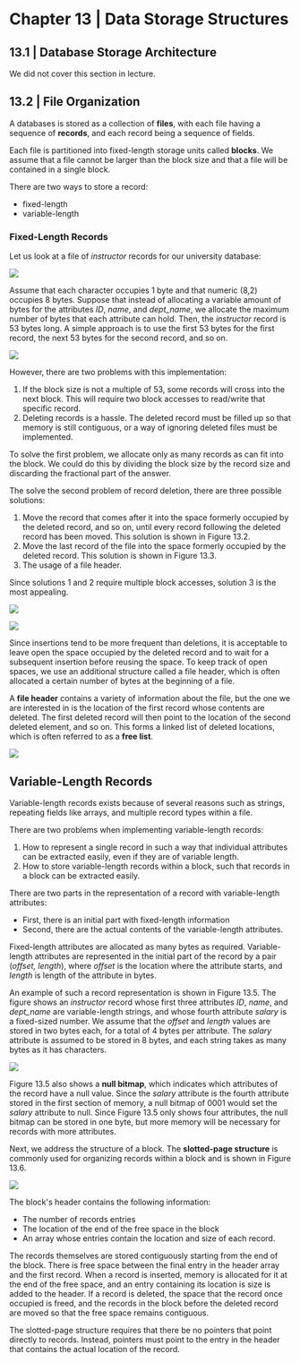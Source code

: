# Chapter 13 | Data Storage Structures
## 13.1 | Database Storage Architecture
We did not cover this section in lecture.

## 13.2 | File Organization
A databases is stored as a collection of **files**, with each file having a sequence of **records**, and each record being a sequence of fields.

Each file is partitioned into fixed-length storage units called **blocks**. We assume that a file cannot be larger than the block size and that a file will be contained in a single block.

There are two ways to store a record:
- fixed-length
- variable-length

### Fixed-Length Records
Let us look at a file of _instructor_ records for our university database:

![](https://github.com/stinsan/CS-4513-Database-Management-Systems/blob/master/Screenshots/databases-64.png)

Assume that each character occupies 1 byte and that numeric (8,2) occupies 8
bytes. Suppose that instead of allocating a variable amount of bytes for the attributes
_ID_, _name_, and _dept_name_, we allocate the maximum number of bytes that each attribute
can hold. Then, the _instructor_ record is 53 bytes long. A simple approach is to use the
first 53 bytes for the first record, the next 53 bytes for the second record, and so on.

![](https://github.com/stinsan/CS-4513-Database-Management-Systems/blob/master/Screenshots/databases-65.png)

However, there are two problems with this implementation:
1. If the block size is not a multiple of 53, some records will cross into the next block. This will require two block accesses to read/write that specific record.
2. Deleting records is a hassle. The deleted record must be filled up so that memory is still contiguous, or a way of ignoring deleted files must be implemented.

To solve the first problem, we allocate only as many records as can fit into the block. We could do this by dividing the block size by the record size and discarding the fractional part of the answer.

The solve the second problem of record deletion, there are three possible solutions:
1. Move the record that comes after it into the space formerly occupied by the deleted record, and so on, until every record following
the deleted record has been moved. This solution is shown in Figure 13.2.
2. Move the last record of the file into the space formerly occupied by the deleted record. This solution is shown in Figure 13.3.
3. The usage of a file header.

Since solutions 1 and 2 require multiple block accesses, solution 3 is the most appealing.

![](https://github.com/stinsan/CS-4513-Database-Management-Systems/blob/master/Screenshots/databases-66.png)

![](https://github.com/stinsan/CS-4513-Database-Management-Systems/blob/master/Screenshots/databases-67.png)

Since insertions tend to be more
frequent than deletions, it is acceptable to leave open the space occupied by the deleted
record and to wait for a subsequent insertion before reusing the space. To keep track of open spaces, we use an additional structure called a file header, which is often allocated a certain number of bytes at the beginning of a file.

A **file header** contains a variety of information about the file, but the one we are interested in is the location of the first record whose contents are deleted. The first deleted record will then point to the location of the second deleted element, and so on. This forms a linked list of deleted locations, which is often referred to as a **free list**.

![](https://github.com/stinsan/CS-4513-Database-Management-Systems/blob/master/Screenshots/databases-68.png)

## Variable-Length Records
Variable-length records exists because of several reasons such as strings, repeating fields like arrays, and multiple record types within a file.

There are two problems when implementing variable-length records:
1. How to represent a single record in such a way that individual attributes can be extracted easily, even if they are of variable length.
2. How to store variable-length records within a block, such that records in a block can be extracted easily.

There are two parts in the representation of a record with variable-length attributes:
- First, there is an initial part with fixed-length information
- Second, there are the actual contents of the variable-length attributes.

Fixed-length attributes are allocated as many bytes as required. Variable-length attributes are represented in the initial part of the record by a pair (_offset, length_), where _offset_ is the location where the attribute starts, and _length_ is length of the attribute in bytes.

An example of such a record representation is shown in Figure 13.5. The figure
shows an _instructor_ record whose first three attributes _ID_, _name_, and _dept_name_ are
variable-length strings, and whose fourth attribute _salary_ is a fixed-sized number. We
assume that the _offset_ and _length_ values are stored in two bytes each, for a total of 4
bytes per attribute. The _salary_ attribute is assumed to be stored in 8 bytes, and each
string takes as many bytes as it has characters.

![](https://github.com/stinsan/CS-4513-Database-Management-Systems/blob/master/Screenshots/databases-69.png)

Figure 13.5 also shows a **null bitmap**, which indicates which attributes of the record have a null value. Since the _salary_ attribute is the fourth attribute stored in the first section of memory, a null bitmap of 0001 would set the _salary_ attribute to null. Since Figure 13.5 only shows four attributes, the null bitmap can be stored in one byte, but more memory will be necessary for records with more attributes.

Next, we address the structure of a block. The **slotted-page structure** is commonly used for organizing records within a block and is shown in Figure 13.6.

![](https://github.com/stinsan/CS-4513-Database-Management-Systems/blob/master/Screenshots/databases-70.png)

The block's header contains the following information:
- The number of records entries
- The location of the end of the free space in the block
- An array whose entries contain the location and size of each record.

The records themselves are stored contiguously starting from the end of the block. There is free space between the final entry in the header array and the first record. When a record is inserted, memory is allocated for it at the end of the free space, and an entry containing its location is size is added to the header. If a record is deleted, the space that the record once occupied is freed, and the records in the block before the deleted record are moved so that the free space remains contiguous.

The slotted-page structure requires that there be no pointers that point directly to
records. Instead, pointers must point to the entry in the header that contains the actual
location of the record.
